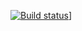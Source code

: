 [![Build status](https://meliehl.visualstudio.com/MorningBrewCrawler/_apis/build/status/MorningBrewCrawler%20CI?branch=master)](https://meliehl.visualstudio.com/MorningBrewCrawler/_build/latest?definitionId=39&branch=master)]
